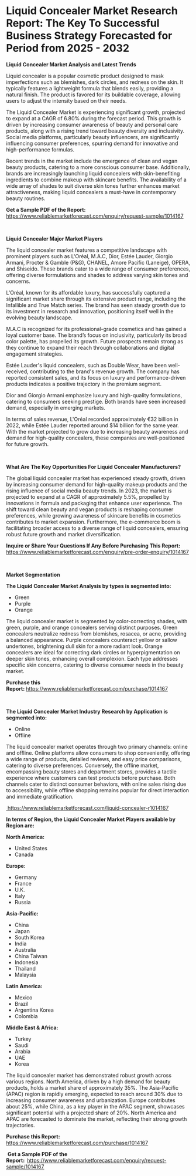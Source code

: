 <p><h1>Liquid Concealer Market Research Report: The Key To Successful Business Strategy Forecasted for Period from 2025 - 2032</h1></p><p><strong>Liquid Concealer Market Analysis and Latest Trends</strong></p>
<p><p>Liquid concealer is a popular cosmetic product designed to mask imperfections such as blemishes, dark circles, and redness on the skin. It typically features a lightweight formula that blends easily, providing a natural finish. The product is favored for its buildable coverage, allowing users to adjust the intensity based on their needs. </p><p>The Liquid Concealer Market is experiencing significant growth, projected to expand at a CAGR of 6.80% during the forecast period. This growth is driven by increasing consumer awareness of beauty and personal care products, along with a rising trend toward beauty diversity and inclusivity. Social media platforms, particularly beauty influencers, are significantly influencing consumer preferences, spurring demand for innovative and high-performance formulas.</p><p>Recent trends in the market include the emergence of clean and vegan beauty products, catering to a more conscious consumer base. Additionally, brands are increasingly launching liquid concealers with skin-benefiting ingredients to combine makeup with skincare benefits. The availability of a wide array of shades to suit diverse skin tones further enhances market attractiveness, making liquid concealers a must-have in contemporary beauty routines.</p></p>
<p><strong>Get a Sample PDF of the Report:&nbsp;</strong> <a href="https://www.reliablemarketforecast.com/enquiry/request-sample/1014167?utm_campaign=1832&utm_medium=2&utm_source=Github&utm_content=ia&utm_term=16042025&utm_id=liquid-concealer">https://www.reliablemarketforecast.com/enquiry/request-sample/1014167</a></p>
<p>&nbsp;</p>
<p><strong>Liquid Concealer Major Market Players</strong></p>
<p><p>The liquid concealer market features a competitive landscape with prominent players such as L'Oréal, M.A.C, Dior, Estée Lauder, Giorgio Armani, Procter & Gamble (P&G), CHANEL, Amore Pacific (Laneige), OPERA, and Shiseido. These brands cater to a wide range of consumer preferences, offering diverse formulations and shades to address varying skin tones and concerns.</p><p>L'Oréal, known for its affordable luxury, has successfully captured a significant market share through its extensive product range, including the Infallible and True Match series. The brand has seen steady growth due to its investment in research and innovation, positioning itself well in the evolving beauty landscape.</p><p>M.A.C is recognized for its professional-grade cosmetics and has gained a loyal customer base. The brand’s focus on inclusivity, particularly its broad color palette, has propelled its growth. Future prospects remain strong as they continue to expand their reach through collaborations and digital engagement strategies.</p><p>Estée Lauder's liquid concealers, such as Double Wear, have been well-received, contributing to the brand's revenue growth. The company has reported consistent sales, and its focus on luxury and performance-driven products indicates a positive trajectory in the premium segment.</p><p>Dior and Giorgio Armani emphasize luxury and high-quality formulations, catering to consumers seeking prestige. Both brands have seen increased demand, especially in emerging markets.</p><p>In terms of sales revenue, L'Oréal recorded approximately €32 billion in 2022, while Estée Lauder reported around $14 billion for the same year. With the market projected to grow due to increasing beauty awareness and demand for high-quality concealers, these companies are well-positioned for future growth.</p></p>
<p>&nbsp;</p>
<p><strong>What Are The Key Opportunities For Liquid Concealer Manufacturers?</strong></p>
<p><p>The global liquid concealer market has experienced steady growth, driven by increasing consumer demand for high-quality makeup products and the rising influence of social media beauty trends. In 2023, the market is projected to expand at a CAGR of approximately 5.5%, propelled by innovations in formula and packaging that enhance user experience. The shift toward clean beauty and vegan products is reshaping consumer preferences, while growing awareness of skincare benefits in cosmetics contributes to market expansion. Furthermore, the e-commerce boom is facilitating broader access to a diverse range of liquid concealers, ensuring robust future growth and market diversification.</p></p>
<p><strong>Inquire or Share Your Questions If Any Before Purchasing This Report:</strong> <a href="https://www.reliablemarketforecast.com/enquiry/pre-order-enquiry/1014167?utm_campaign=1832&utm_medium=2&utm_source=Github&utm_content=ia&utm_term=16042025&utm_id=liquid-concealer">https://www.reliablemarketforecast.com/enquiry/pre-order-enquiry/1014167</a></p>
<p>&nbsp;</p>
<p><strong>Market Segmentation</strong></p>
<p><strong>The Liquid Concealer Market Analysis by types is segmented into:</strong></p>
<p><ul><li>Green</li><li>Purple</li><li>Orange</li></ul></p>
<p><p>The liquid concealer market is segmented by color-correcting shades, with green, purple, and orange concealers serving distinct purposes. Green concealers neutralize redness from blemishes, rosacea, or acne, providing a balanced appearance. Purple concealers counteract yellow or sallow undertones, brightening dull skin for a more radiant look. Orange concealers are ideal for correcting dark circles or hyperpigmentation on deeper skin tones, enhancing overall complexion. Each type addresses specific skin concerns, catering to diverse consumer needs in the beauty market.</p></p>
<p><strong>Purchase this Report:&nbsp;</strong><a href="https://www.reliablemarketforecast.com/purchase/1014167?utm_campaign=1832&utm_medium=2&utm_source=Github&utm_content=ia&utm_term=16042025&utm_id=liquid-concealer">https://www.reliablemarketforecast.com/purchase/1014167</a></p>
<p>&nbsp;</p>
<p><strong>The Liquid Concealer Market Industry Research by Application is segmented into:</strong></p>
<p><ul><li>Online</li><li>Offline</li></ul></p>
<p><p>The liquid concealer market operates through two primary channels: online and offline. Online platforms allow consumers to shop conveniently, offering a wide range of products, detailed reviews, and easy price comparisons, catering to diverse preferences. Conversely, the offline market, encompassing beauty stores and department stores, provides a tactile experience where customers can test products before purchase. Both channels cater to distinct consumer behaviors, with online sales rising due to accessibility, while offline shopping remains popular for direct interaction and immediate gratification.</p></p>
<p><a href="https://www.reliablemarketforecast.com/liquid-concealer-r1014167?utm_campaign=1832&utm_medium=2&utm_source=Github&utm_content=ia&utm_term=16042025&utm_id=liquid-concealer">&nbsp;https://www.reliablemarketforecast.com/liquid-concealer-r1014167</a></p>
<p><strong>In terms of Region, the Liquid Concealer Market Players available by Region are:</strong></p>
<p>
    <p> <strong> North America: </strong>
        <ul>
            <li>United States</li>
            <li>Canada</li>
        </ul>
        </p> 
    <p> <strong> Europe: </strong>
        <ul>
            <li>Germany</li>
            <li>France</li>
            <li>U.K.</li>
            <li>Italy</li>
            <li>Russia</li>
        </ul>
        </p> 
    <p> <strong> Asia-Pacific: </strong>
        <ul>
            <li>China</li>
            <li>Japan</li>
            <li>South Korea</li>
            <li>India</li>
            <li>Australia</li>
            <li>China Taiwan</li>
            <li>Indonesia</li>
            <li>Thailand</li>
            <li>Malaysia</li>
        </ul>
        </p> 
    <p> <strong> Latin America: </strong>
        <ul>
            <li>Mexico</li>
            <li>Brazil</li>
            <li>Argentina Korea</li>
            <li>Colombia</li>
        </ul>
        </p> 
    <p> <strong> Middle East & Africa: </strong>
        <ul>
            <li>Turkey</li>
            <li>Saudi</li>
            <li>Arabia</li>
            <li>UAE</li>
            <li>Korea</li>
        </ul>
    </p>
    </p>
<p><p>The liquid concealer market has demonstrated robust growth across various regions. North America, driven by a high demand for beauty products, holds a market share of approximately 35%. The Asia-Pacific (APAC) region is rapidly emerging, expected to reach around 30% due to increasing consumer awareness and urbanization. Europe contributes about 25%, while China, as a key player in the APAC segment, showcases significant potential with a projected share of 20%. North America and APAC are forecasted to dominate the market, reflecting their strong growth trajectories.</p></p>
<p><strong>Purchase this Report: </strong><a href="https://www.reliablemarketforecast.com/purchase/1014167?utm_campaign=1832&utm_medium=2&utm_source=Github&utm_content=ia&utm_term=16042025&utm_id=liquid-concealer">https://www.reliablemarketforecast.com/purchase/1014167</a></p>
<p>&nbsp;<strong>Get a Sample PDF of the Report:&nbsp;&nbsp;</strong><a href="https://www.reliablemarketforecast.com/enquiry/request-sample/1014167?utm_campaign=1832&utm_medium=2&utm_source=Github&utm_content=ia&utm_term=16042025&utm_id=liquid-concealer">https://www.reliablemarketforecast.com/enquiry/request-sample/1014167</a></p>
<p><strong></strong></p>
<p><p></p><p></p><p></p></p>